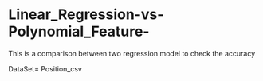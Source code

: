 # Linear_Regression-vs-Polynomial_Feature-

This is a comparison between two regression model to check the accuracy 

DataSet= Position_csv

